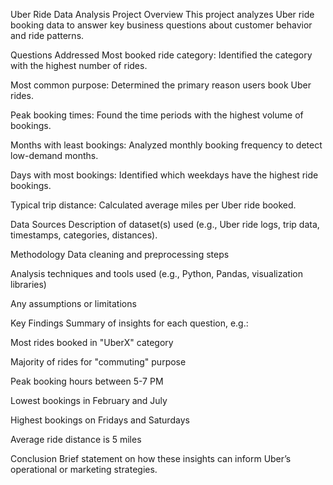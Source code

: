 Uber Ride Data Analysis
Project Overview
This project analyzes Uber ride booking data to answer key business questions about customer behavior and ride patterns.

Questions Addressed
Most booked ride category: Identified the category with the highest number of rides.

Most common purpose: Determined the primary reason users book Uber rides.

Peak booking times: Found the time periods with the highest volume of bookings.

Months with least bookings: Analyzed monthly booking frequency to detect low-demand months.

Days with most bookings: Identified which weekdays have the highest ride bookings.

Typical trip distance: Calculated average miles per Uber ride booked.

Data Sources
Description of dataset(s) used (e.g., Uber ride logs, trip data, timestamps, categories, distances).

Methodology
Data cleaning and preprocessing steps

Analysis techniques and tools used (e.g., Python, Pandas, visualization libraries)

Any assumptions or limitations

Key Findings
Summary of insights for each question, e.g.:

Most rides booked in "UberX" category

Majority of rides for "commuting" purpose

Peak booking hours between 5-7 PM

Lowest bookings in February and July

Highest bookings on Fridays and Saturdays

Average ride distance is 5 miles

Conclusion
Brief statement on how these insights can inform Uber’s operational or marketing strategies.
